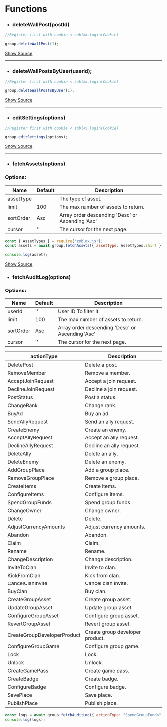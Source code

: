 # Functions

- ### deleteWallPost(postId)

```js
//Register first with cookie < zoblox.login(Cookie)

group.deleteWallPost(1);
```

[Show Source]()

---

- ### deleteWallPostsByUser(userId);

```js
//Register first with cookie < zoblox.login(Cookie)

group.deleteWallPostsByUser(1);
```

[Show Source]()

---

- ### editSettings(options)

```js
//Register first with cookie < zoblox.login(Cookie)

group.editSettings(options);
```

[Show Source]()

---

- ### fetchAssets(options)

### Options:

| Name      | Default | Description                                      |
| --------- | ------- | ------------------------------------------------ |
| assetType |         | The type of asset.                               |
| limit     | 100     | The max number of assets to return.              |
| sortOrder | Asc     | Array order descending 'Desc' or Ascending 'Asc' |
| cursor    | ''      | The cursor for the next page.                    |

```js
const { AssetTypes } = require('zoblox.js');
const assets = await group.fetchAssets({ assetType: AssetTypes.Shirt });

console.log(asset);
```

[Show Source]()

- ### fetchAuditLog(options)

### Options:

| Name      | Default | Description                                      |
| --------- | ------- | ------------------------------------------------ |
| userId    | ''      | User ID To filter it.                            |
| limit     | 100     | The max number of assets to return.              |
| sortOrder | Asc     | Array order descending 'Desc' or Ascending 'Asc' |
| cursor    | ''      | The cursor for the next page.                    |

| actionType                  | Description                     |
| ----------------------------| --------------------------------|
| DeletePost                  | Delete a post.                  |
| RemoveMember                | Remove a member.                |
| AcceptJoinRequest           | Accept a join request.          |
| DeclineJoinRequest          | Decline a join request.         |
| PostStatus                  | Post a status.                  |
| ChangeRank                  | Change rank.                    |
| BuyAd                       | Buy an ad.                      |
| SendAllyRequest             | Send an ally request.           |
| CreateEnemy                 | Create an enemy.                |
| AcceptAllyRequest           | Accept an ally request.         |
| DeclineAllyRequest          | Decline an ally request.        |
| DeleteAlly                  | Delete an ally.                 |
| DeleteEnemy                 | Delete an enemy.                |
| AddGroupPlace               | Add a group place.              |
| RemoveGroupPlace            | Remove a group place.           |
| CreateItems                 | Create items.                   |
| ConfigureItems              | Configure items.                |
| SpendGroupFunds             | Spend group funds.              |
| ChangeOwner                 | Change owner.                   |
| Delete                      | Delete.                         |
| AdjustCurrencyAmounts       | Adjust currency amounts.        |
| Abandon                     | Abandon.                        |
| Claim                       | Claim.                          |
| Rename                      | Rename.                         |
| ChangeDescription           | Change description.             |
| InviteToClan                | Invite to clan.                 |
| KickFromClan                | Kick from clan.                 |
| CancelClanInvite            | Cancel clan invite.             |
| BuyClan                     | Buy clan.                       |
| CreateGroupAsset            | Create group asset.             |
| UpdateGroupAsset            | Update group asset.             |
| ConfigureGroupAsset         | Configure group asset.          |
| RevertGroupAsset            | Revert group asset.             |
| CreateGroupDeveloperProduct | Create group developer product. |
| ConfigureGroupGame          | Configure group game.           |
| Lock                        | Lock.                           |
| Unlock                      | Unlock.                         |
| CreateGamePass              | Create game pass.               |
| CreateBadge                 | Create badge.                   |
| ConfigureBadge              | Configure badge.                |
| SavePlace                   | Save place.                     |
| PublishPlace                | Publish place.                  |

```js
const logs = await group.fetchAuditLog({ actionType: "SpendGroupFunds" });
console.log(logs);
```
